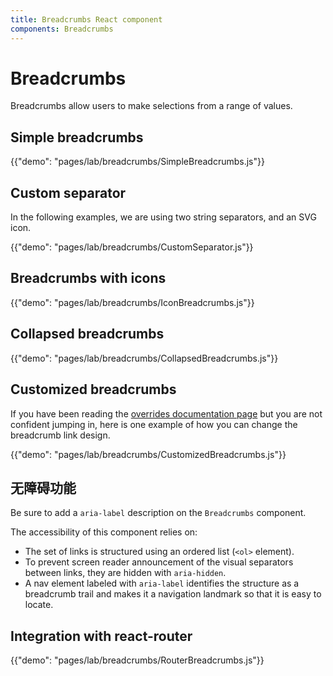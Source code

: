 ```yaml
---
title: Breadcrumbs React component
components: Breadcrumbs
---
```

# Breadcrumbs

<p class="description">Breadcrumbs allow users to make selections from a range of values.</p>

## Simple breadcrumbs

{{"demo": "pages/lab/breadcrumbs/SimpleBreadcrumbs.js"}}

## Custom separator

In the following examples, we are using two string separators, and an SVG icon.

{{"demo": "pages/lab/breadcrumbs/CustomSeparator.js"}}

## Breadcrumbs with icons

{{"demo": "pages/lab/breadcrumbs/IconBreadcrumbs.js"}}

## Collapsed breadcrumbs

{{"demo": "pages/lab/breadcrumbs/CollapsedBreadcrumbs.js"}}

## Customized breadcrumbs

If you have been reading the [overrides documentation page](/customization/overrides/) but you are not confident jumping in, here is one example of how you can change the breadcrumb link design.

{{"demo": "pages/lab/breadcrumbs/CustomizedBreadcrumbs.js"}}

## 无障碍功能

Be sure to add a `aria-label` description on the `Breadcrumbs` component.

The accessibility of this component relies on:

- The set of links is structured using an ordered list (`<ol>` element).
- To prevent screen reader announcement of the visual separators between links, they are hidden with `aria-hidden`.
- A nav element labeled with `aria-label` identifies the structure as a breadcrumb trail and makes it a navigation landmark so that it is easy to locate.

## Integration with react-router

{{"demo": "pages/lab/breadcrumbs/RouterBreadcrumbs.js"}}